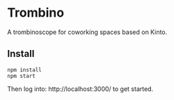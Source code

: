 # Trombino

A trombinoscope for coworking spaces based on Kinto.

## Install

    npm install
    npm start

Then log into: http://localhost:3000/ to get started.
